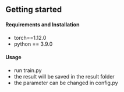 ## Getting started
#### Requirements and Installation
* torch==1.12.0
* python == 3.9.0
#### Usage
* run train.py
* the result will be saved in the result folder
* the parameter can be changed in config.py
